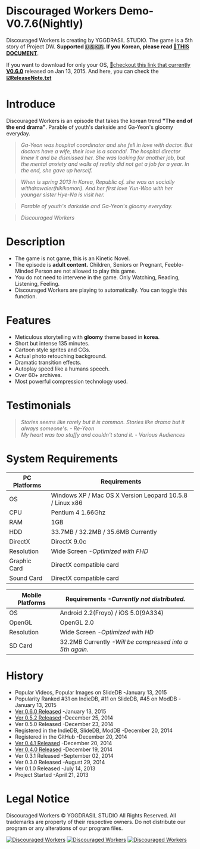 Discouraged Workers Demo-V0.7.6(Nightly)
===================
Discouraged Workers is creating by YGGDRASIL STUDIO. The game is a 5th story of Project DW. **Supported :us::kr:. If you Korean, please read <a href="http://yggdrasil-studio.github.io/Discouraged-Workers/index_ko.html" target="_blank">:link:THIS DOCUMENT</a>**.

If you want to download for only your OS, <a href="https://mega.co.nz/#F!2oxW2Zqb!ho0Gpgt2mea3-epbvM7Wuw" target="_blank">:floppy_disk:checkout this link that currently <strong>V0.6.0</strong></a> released on Jan 13, 2015. And here, you can check the **<a href="https://github.com/YGGDRASIL-STUDIO/Discouraged-Workers/blob/master/ReleaseNote.txt" target="_blank">:ballot_box_with_check:ReleaseNote.txt</a>**


Introduce
===================
Discouraged Workers is an episode that takes the korean trend **"The end of the end drama"**. Parable of youth's darkside and Ga-Yeon's gloomy everyday.

> _Ga-Yeon was hospital coordinator and she fell in love with doctor. But doctors have a wife, their love is a scandal. The hospital director knew it and be dismissed her. She was looking for another job, but the mental anxiety and walls of reality did not get a job for a year. In the end, she gave up herself._

> _When is spring 2013 in Korea, Republic of. she was an socially withdrawaler(hikikomori). And her first love Yun-Woo with her younger sister Hye-Na is visit her._

> _Parable of youth's darkside and Ga-Yeon's gloomy everyday._

> _Discouraged Workers_


Description
===================
- The game is not game, this is an Kinetic Novel.
- The episode is **adult content.** Children, Seniors or Pregnant, Feeble-Minded Person are not allowed to play this game.
- You do not need to intervene in the game. Only Watching, Reading, Listening, Feeling.
- Discouraged Workers are playing to automatically. You can toggle this function.


Features
===================
- Meticulous storytelling with **gloomy** theme based in **korea**.
- Short but intense 135 minutes.
- Cartoon style sprites and CGs.
- Actual photo retouching background.
- Dramatic transition effects.
- Autoplay speed like a humans speech.
- Over 60+ archives.
- Most powerful compression technology used.


Testimonials
===================
> _Stories seems like rarely but it is common. Stories like drama but it always someone's. - Re-Yeon_<br />
> _My heart was too stuffy and couldn't stand it. - Various Audiences_


System Requirements
===================
PC Platforms | Requirements
------------ | -------------
OS | Windows XP / Mac OS X Version Leopard 10.5.8 / Linux x86
CPU | Pentium 4 1.66Ghz
RAM | 1GB
HDD | 33.7MB / 32.2MB / 35.6MB Currently
DirectX | DirectX 9.0c
Resolution | Wide Screen *-Optimized with FHD*
Graphic Card | DirectX compatible card
Sound Card | DirectX compatible card


Mobile Platforms | Requirements *-Currently not distributed.*
------------ | -------------
OS | Android 2.2(Froyo) / iOS 5.0(9A334)
OpenGL | OpenGL 2.0
Resolution | Wide Screen *-Optimized with HD*
SD Card | 32.2MB Currently *-Will be compressed into a 5th again.*


History
===================
* Popular Videos, Popular Images on SlideDB -January 13, 2015
* Popularity Ranked #31 on IndieDB, #11 on SlideDB, #45 on ModDB -January 13, 2015
* [Ver 0.6.0 Released](https://github.com/YGGDRASIL-STUDIO/Discouraged-Workers/releases/tag/V0.6.0) -January 13, 2015
* [Ver 0.5.2 Released](https://github.com/YGGDRASIL-STUDIO/Discouraged-Workers/releases/tag/V0.5.2) -December 25, 2014
* Ver 0.5.0 Released -December 23, 2014
* Registered in the IndieDB, SlideDB, ModDB -December 20, 2014
* Registered in the GitHub -December 20, 2014
* [Ver 0.4.1 Released](https://github.com/YGGDRASIL-STUDIO/Discouraged-Workers/releases/tag/V0.4.1) -December 20, 2014
* [Ver 0.4.0 Released](https://github.com/YGGDRASIL-STUDIO/Discouraged-Workers/releases/tag/V0.4.0) -December 19, 2014
* Ver 0.3.1 Released -September 02, 2014
* Ver 0.3.0 Released -August 29, 2014
* Ver 0.1.0 Released -July 14, 2013
* Project Started -April 21, 2013
 

Legal Notice
===================
Discouraged Workers :copyright: YGGDRASIL STUDIO All Rights Reserved.
All trademarks are property of their respective owners.
Do not distribute our program or any alterations of our program files.

<a href="http://www.indiedb.com/games/discouraged-workers" title="View Discouraged Workers on Indie DB" target="_blank"><img src="http://button.indiedb.com/popularity/medium/games/37293.png" alt="Discouraged Workers" /></a> <a href="http://www.slidedb.com/games/discouraged-workers" title="View Discouraged Workers on Slide DB" target="_blank"><img src="http://button.slidedb.com/popularity/medium/games/37293.png" alt="Discouraged Workers" /></a> <a href="http://www.moddb.com/games/discouraged-workers" title="View Discouraged Workers on Mod DB" target="_blank"><img src="http://button.moddb.com/popularity/medium/games/37293.png" alt="Discouraged Workers" /></a>
